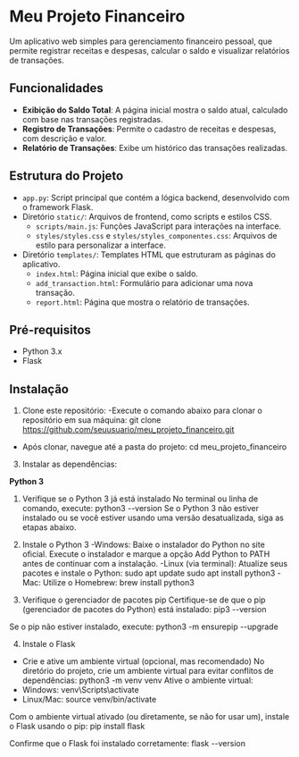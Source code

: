 # Meu Projeto Financeiro

Um aplicativo web simples para gerenciamento financeiro pessoal, que permite registrar receitas e despesas, calcular o saldo e visualizar relatórios de transações.

## Funcionalidades

- **Exibição do Saldo Total**: A página inicial mostra o saldo atual, calculado com base nas transações registradas.
- **Registro de Transações**: Permite o cadastro de receitas e despesas, com descrição e valor.
- **Relatório de Transações**: Exibe um histórico das transações realizadas.

## Estrutura do Projeto

- `app.py`: Script principal que contém a lógica backend, desenvolvido com o framework Flask.
- Diretório `static/`: Arquivos de frontend, como scripts e estilos CSS.
  - `scripts/main.js`: Funções JavaScript para interações na interface.
  - `styles/styles.css` e `styles/styles_componentes.css`: Arquivos de estilo para personalizar a interface.
- Diretório `templates/`: Templates HTML que estruturam as páginas do aplicativo.
  - `index.html`: Página inicial que exibe o saldo.
  - `add_transaction.html`: Formulário para adicionar uma nova transação.
  - `report.html`: Página que mostra o relatório de transações.

## Pré-requisitos

- Python 3.x
- Flask

## Instalação

1. Clone este repositório:
-Execute o comando abaixo para clonar o repositório em sua máquina:
git clone https://github.com/seuusuario/meu_projeto_financeiro.git
- Após clonar, navegue até a pasta do projeto:
cd meu_projeto_financeiro

3. Instalar as dependências:

**Python 3**
1. Verifique se o Python 3 já está instalado
No terminal ou linha de comando, execute:
python3 --version
Se o Python 3 não estiver instalado ou se você estiver usando uma versão desatualizada, siga as etapas abaixo.

2. Instale o Python 3
-Windows:
Baixe o instalador do Python no site oficial.
Execute o instalador e marque a opção Add Python to PATH antes de continuar com a instalação.
-Linux (via terminal):
Atualize seus pacotes e instale o Python:
sudo apt update
sudo apt install python3
-Mac:
Utilize o Homebrew:
brew install python3

3. Verifique o gerenciador de pacotes pip
Certifique-se de que o pip (gerenciador de pacotes do Python) está instalado:
pip3 --version

Se o pip não estiver instalado, execute:
python3 -m ensurepip --upgrade

4. Instale o Flask
- Crie e ative um ambiente virtual (opcional, mas recomendado)
No diretório do projeto, crie um ambiente virtual para evitar conflitos de dependências:
python3 -m venv venv
Ative o ambiente virtual:
- Windows:
venv\Scripts\activate
- Linux/Mac:
source venv/bin/activate

Com o ambiente virtual ativado (ou diretamente, se não for usar um), instale o Flask usando o pip:
pip install flask

Confirme que o Flask foi instalado corretamente:
flask --version
